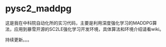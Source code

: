 # pysc2_maddpg

这是我在中科院自动化所的实习代码，主要是利用深度强化学习的MADDPG算法，应用到暴雪开源的SC2LE强化学习开发环境，具体算法和环境介绍请看wiki。

持续更新。。。

